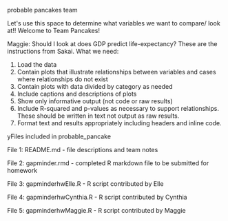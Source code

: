 probable pancakes team

Let's use this space to determine what variables we want to compare/ look 
at!! 
Welcome to Team Pancakes! 

Maggie: Should I look at does GDP predict life-expectancy? These are the instructions from Sakai. 
What we need:
 1. Load the data
 2. Contain plots that illustrate relationships between variables and cases where relationships do not exist
 3. Contain plots with data divided by category as needed
 4. Include captions and descriptions of plots
 5. Show only informative output (not code or raw results)
 6. Include R-squared and p-values as necessary to support relationships. These should be written in text not output as raw results.
 7. Format text and results appropriately including headers and inline code.

yFiles included in probable_pancake

 File 1: README.md - file descriptions and team notes 

 File 2: gapminder.rmd - completed R markdown file to be submitted for homework 

 File 3: gapminderhwElle.R - R script contributed by Elle 

 File 4: gapminderhwCynthia.R - R script contributed by Cynthia 

 File 5: gapminderhwMaggie.R - R script contributed by Maggie 
